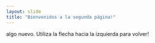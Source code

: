 ```yaml
---
layout: slide
title: "Bienvenidos a la segunda página!"
---
```

algo nuevo.
Utiliza la flecha hacia la izquierda para volver!
